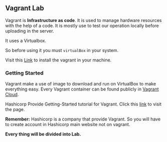 ## Vagrant Lab

Vagrant is <b>Infrastructure as code</b>. It is used to manage hardware resources with the help of a code.
It is mostly use to test our operation locally before uploading in the server.

It uses a Virtualbox.

So before using it you must `virtualBox` in your system.

Visit this [Link](https://www.vagrantup.com/downloads) to install the vagrant in your machine.


### Getting Started
Vagrant make a use of image to download and run on VirtualBox to make everything easy. Every Vagrant container can be found publicly in [Vagrant Cloud](https://app.vagrantup.com/boxes/search).


Hashicorp Provide Getting-Started tutorial for Vagrant. Click this [link](https://learn.hashicorp.com/collections/vagrant/getting-started) to visit the page.

<b>Remember:</b> Hashicorp is a company that provide Vagrant. So you will have to create account in Hashicorp main website not on vagrant.

<b> Every thing will be divided into Lab. </b>
